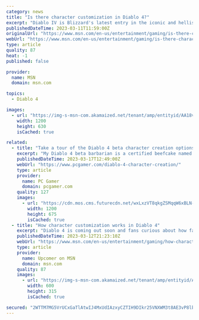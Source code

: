 ```yaml
---
category: news
title: "Is there character customization in Diablo 4?"
excerpt: "Diablo IV is Blizzard's latest entry in the iconic and hellish action RPG series. Fans will find familiar mechanics such as fighting demons, selecting a class, and creating a character. You can dive ..."
publishedDateTime: 2023-03-11T11:59:00Z
originalUrl: "https://www.msn.com/en-us/entertainment/gaming/is-there-character-customization-in-diablo-4/ar-AA18vsCf"
webUrl: "https://www.msn.com/en-us/entertainment/gaming/is-there-character-customization-in-diablo-4/ar-AA18vsCf"
type: article
quality: 87
heat: -1
published: false

provider:
  name: MSN
  domain: msn.com

topics:
  - Diablo 4

images:
  - url: "https://img-s-msn-com.akamaized.net/tenant/amp/entityid/AA18vCG6.img?h=630&w=1200&m=6&q=60&o=t&l=f&f=jpg&x=638&y=279"
    width: 1200
    height: 630
    isCached: true

related:
  - title: "Take a tour of the Diablo 4 beta character creation options"
    excerpt: "My Diablo 4 beta barbarian is a certified beefcake named Duncan. I already love how he looks before I've looted the perfect armor set, and that's all thanks to Diablo 4's simple, but effective ..."
    publishedDateTime: 2023-03-17T12:49:00Z
    webUrl: "https://www.pcgamer.com/diablo-4-character-creation/"
    type: article
    provider:
      name: PC Gamer
      domain: pcgamer.com
    quality: 127
    images:
      - url: "https://cdn.mos.cms.futurecdn.net/wxLxzVT8qkgZSMqqW6xBLN-1200-80.jpg"
        width: 1200
        height: 675
        isCached: true
  - title: "How character customization works in Diablo 4"
    excerpt: "Diablo 4 is coming out soon and fans curious about how far the customization goes in character creation. In previous games of the franchise, such as Diablo 2, certain classes were locked behind ..."
    publishedDateTime: 2023-03-12T21:23:10Z
    webUrl: "https://www.msn.com/en-us/entertainment/gaming/how-character-customization-works-in-diablo-4/ar-AA18xPBs"
    type: article
    provider:
      name: Upcomer on MSN
      domain: msn.com
    quality: 87
    images:
      - url: "https://img-s-msn-com.akamaized.net/tenant/amp/entityid/AA18xKVq.img?h=315&w=600&m=6&q=60&o=t&l=f&f=jpg&x=471&y=202"
        width: 600
        height: 315
        isCached: true

secured: "2WTTM7MG5VrUCxGaTlAtwIJ4MxUdIAzxyCZTIH9DIkr25VNXWM3t8AE3vP8lbfGq3M3YhU5F8jXGTa6IVN95uW4AFtmP7ZtBIJxnwWjM17jvSScTC4xtajW6rTBK6Bcq8jUMWW2eIgbwHAkbEk7HWn527xx+ulM+E86+UqKP7GqP5ub8kTfbG7uO3fHvR2/sEj1JbvoiLMHOtdYfENhW9AoidfgXTy4ZbC3PvWZaIF+vldxr3YP2UKxz7i84g/5yMFAWZbN2kT7I4tmg7n6N1+j/gx+mEMCZkNSWbHufD7Q32OZ8pRCfGveg2sTdK6jr15920tN3cJpp5b1bIi06ikLs311S7yMKqHjDBNhQ6QM=;ddTXybB6yVT6MWAFlcC5BA=="
---
```


